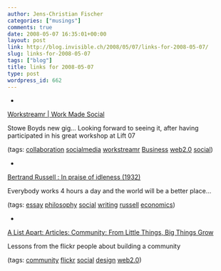 ```yaml
---
author: Jens-Christian Fischer
categories: ["musings"]
comments: true
date: 2008-05-07 16:35:01+00:00
layout: post
link: http://blog.invisible.ch/2008/05/07/links-for-2008-05-07/
slug: links-for-2008-05-07
tags: ["blog"]
title: links for 2008-05-07
type: post
wordpress_id: 662
---
```



	
  * 
		

[Workstreamr | Work Made Social](http://workstreamr.com/)


		

Stowe Boyds new gig... Looking forward to seeing it, after having participated in his great workshop at Lift 07


		

(tags: [collaboration](http://del.icio.us/jaycee/collaboration) [socialmedia](http://del.icio.us/jaycee/socialmedia) [workstreamr](http://del.icio.us/jaycee/workstreamr) [Business](http://del.icio.us/jaycee/Business) [web2.0](http://del.icio.us/jaycee/web2.0) [social](http://del.icio.us/jaycee/social))


	

	
  * 
		

[Bertrand Russell : In praise of idleness (1932)](http://www.panarchy.org/russell/idleness.1932.html)


		

Everybody works 4 hours a day and the world will be a better place...


		

(tags: [essay](http://del.icio.us/jaycee/essay) [philosophy](http://del.icio.us/jaycee/philosophy) [social](http://del.icio.us/jaycee/social) [writing](http://del.icio.us/jaycee/writing) [russell](http://del.icio.us/jaycee/russell) [economics](http://del.icio.us/jaycee/economics))


	

	
  * 
		

[A List Apart: Articles: Community: From Little Things, Big Things Grow](http://www.alistapart.com/articles/fromlittlethings)


		

Lessons from the flickr people about building a community


		

(tags: [community](http://del.icio.us/jaycee/community) [flickr](http://del.icio.us/jaycee/flickr) [social](http://del.icio.us/jaycee/social) [design](http://del.icio.us/jaycee/design) [web2.0](http://del.icio.us/jaycee/web2.0))


	


